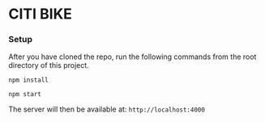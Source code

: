 # CITI BIKE

### Setup
After you have cloned the repo, run the following commands from the root directory of this project.

`npm install`

`npm start`

The server will then be available at: `http://localhost:4000`